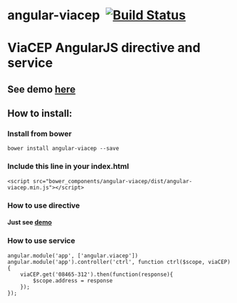 # angular-viacep  &nbsp;[![Build Status](https://travis-ci.org/cesarbarone/angular-viacep.png?branch=master)](https://travis-ci.org/cesarbarone/angular-viacep)

# ViaCEP AngularJS directive and service

## See demo [here](https://plnkr.co/edit/he6Kvp?p=info)

## How to install:

### Install from bower
    bower install angular-viacep --save

### Include this line in your index.html
    <script src="bower_components/angular-viacep/dist/angular-viacep.min.js"></script>

### How to use directive
#### Just see [demo](https://plnkr.co/edit/he6Kvp?p=info)

### How to use service
    angular.module('app', ['angular.viacep'])
    angular.module('app').controller('ctrl', function ctrl($scope, viaCEP) {
        viaCEP.get('08465-312').then(function(response){
            $scope.address = response
        });
    });
